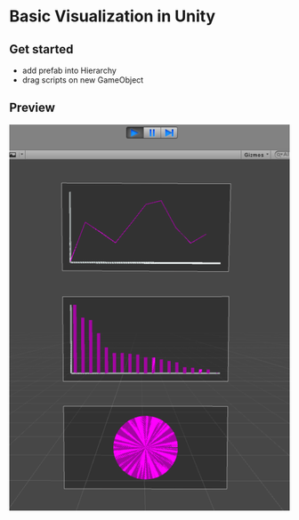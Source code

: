 # Basic Visualization in Unity

## Get started

- add prefab into Hierarchy
- drag scripts on new GameObject

## Preview

![preview](/preview/preview.png)
